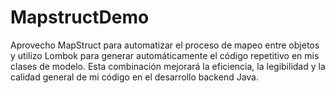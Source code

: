 # MapstructDemo
Aprovecho MapStruct para automatizar el proceso de mapeo entre objetos y utilizo Lombok para generar automáticamente el código repetitivo en mis clases de modelo. Esta combinación mejorará la eficiencia, la legibilidad y la calidad general de mi código en el desarrollo backend Java.
